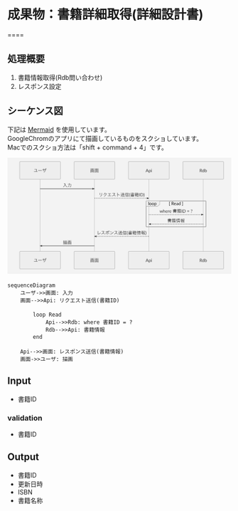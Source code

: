 # 成果物：書籍詳細取得(詳細設計書)
====

## 処理概要
1. 書籍情報取得(Rdb問い合わせ)
2. レスポンス設定

## シーケンス図

下記は [Mermaid](https://mermaidjs.github.io/) を使用しています。  
GoogleChromのアプリにて描画しているものをスクショしています。  
Macでのスクショ方法は「shift + command + 4」です。  

![overview image](./image/01.png?raw=true)

```mermaid
sequenceDiagram
	ユーザ->>画面: 入力  
	画面-->>Api: リクエスト送信(書籍ID)
	
	    loop Read
		    Api-->>Rdb: where 書籍ID = ?
	        Rdb-->>Api: 書籍情報
	    end
	
	Api-->>画面: レスポンス送信(書籍情報)
	画面->>ユーザ: 描画
```

## Input
+ 書籍ID

### validation
+ 書籍ID

## Output
+ 書籍ID
+ 更新日時
+ ISBN
+ 書籍名称